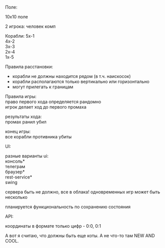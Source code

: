 Поле:

10x10 поле

2 игрока:
человек
комп

Корабли: 
5x-1  
4х-2  
3х-3  
2х-4  
1х-5  

Правила расстановки:
* корабли не должны находится рядом (в т.ч. наискосок)
* корабли располагаются только вертикально или горизонтально
* могут прилегать к границам

Правила игры:  
право первого хода определяется рандомно  
игрок делает ход до первого промаха  

результаты хода:  
    промах
    ранил
    убил


конец игры:  
все корабли противника убиты


UI:

разные варианты ui:  
консоль*  
телеграм  
браузер*  
rest-service*  
swing  

сервера быть не должно, все в облака!
одновременных игр может быть несколько

планируется функциональность по сохранению состояния


API:

координаты в формате только цифр - 0:0, 0:1

А вот я считаю, что должны быть еще коты. А не что-то там NEW AND COOL.





